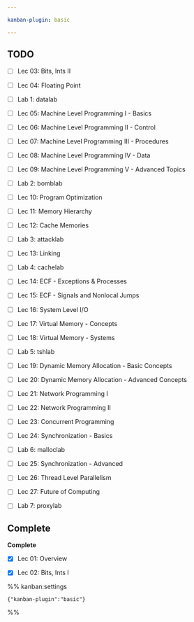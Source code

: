 ```yaml
---

kanban-plugin: basic

---
```


## TODO

- [ ] Lec 03: Bits, Ints II
- [ ] Lec 04: Floating Point
- [ ] Lab 1: datalab
- [ ] Lec 05: Machine Level Programming I - Basics
- [ ] Lec 06: Machine Level Programming II - Control
- [ ] Lec 07: Machine Level Programming III - Procedures
- [ ] Lec 08: Machine Level Programming IV - Data
- [ ] Lec 09: Machine Level Programming V - Advanced Topics
- [ ] Lab 2: bomblab
- [ ] Lec 10: Program Optimization
- [ ] Lec 11: Memory Hierarchy
- [ ] Lec 12: Cache Memories
- [ ] Lab 3: attacklab
- [ ] Lec 13: Linking
- [ ] Lab 4: cachelab
- [ ] Lec 14: ECF - Exceptions & Processes
- [ ] Lec 15: ECF - Signals and Nonlocal Jumps
- [ ] Lec 16: System Level I/O
- [ ] Lec 17: Virtual Memory - Concepts
- [ ] Lec 18: Virtual Memory - Systems
- [ ] Lab 5: tshlab
- [ ] Lec 19: Dynamic Memory Allocation - Basic Concepts
- [ ] Lec 20: Dynamic Memory Allocation - Advanced Concepts
- [ ] Lec 21: Network Programming I
- [ ] Lec 22: Network Programming II
- [ ] Lec 23: Concurrent Programming
- [ ] Lec 24: Synchronization - Basics
- [ ] Lab 6: malloclab
- [ ] Lec 25: Synchronization - Advanced
- [ ] Lec 26: Thread Level Parallelism
- [ ] Lec 27: Future of Computing
- [ ] Lab 7: proxylab


## Complete

**Complete**
- [x] Lec 01: Overview
- [x] Lec 02: Bits, Ints I




%% kanban:settings
```
{"kanban-plugin":"basic"}
```
%%